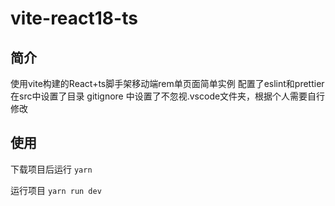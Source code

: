 # vite-react18-ts

## 简介
使用vite构建的React+ts脚手架移动端rem单页面简单实例
配置了eslint和prettier
在src中设置了目录
gitignore 中设置了不忽视.vscode文件夹，根据个人需要自行修改

## 使用
下载项目后运行
`yarn`

运行项目
`yarn run dev`
